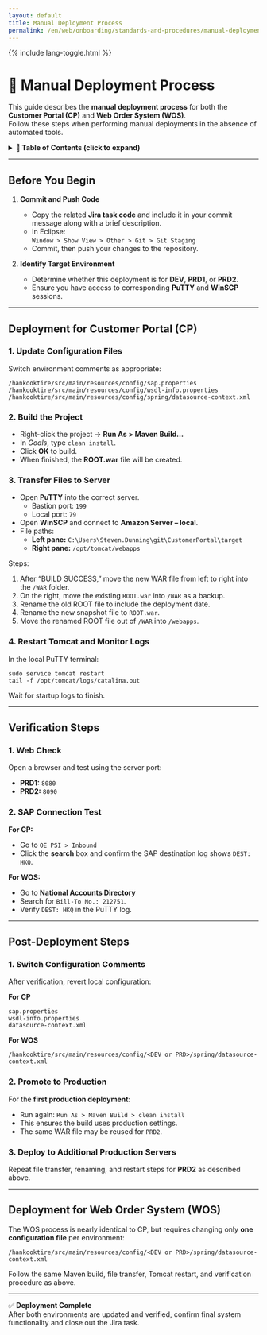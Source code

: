 ```yaml
---
layout: default
title: Manual Deployment Process
permalink: /en/web/onboarding/standards-and-procedures/manual-deployment-process/
---
```


<link rel="stylesheet" href="{{ '/assets/css/custom.css' | relative_url }}">
{% include lang-toggle.html %}

# 🚀 Manual Deployment Process

This guide describes the **manual deployment process** for both the **Customer Portal (CP)** and **Web Order System (WOS)**.  
Follow these steps when performing manual deployments in the absence of automated tools.

<details markdown="1">
  <summary><strong>📑 Table of Contents (click to expand)</strong></summary>

- [Before You Begin](#before-you-begin)
- [Deployment for Customer Portal (CP)](#deployment-for-customer-portal-cp)
- [Deployment for Web Order System (WOS)](#deployment-for-web-order-system-wos)
- [Verification Steps](#verification-steps)
- [Post-Deployment Steps](#post-deployment-steps)

</details>

---

## Before You Begin

1. **Commit and Push Code**  
   - Copy the related **Jira task code** and include it in your commit message along with a brief description.  
   - In Eclipse:  
     `Window > Show View > Other > Git > Git Staging`  
   - Commit, then push your changes to the repository.

2. **Identify Target Environment**  
   - Determine whether this deployment is for **DEV**, **PRD1**, or **PRD2**.  
   - Ensure you have access to corresponding **PuTTY** and **WinSCP** sessions.

---

## Deployment for Customer Portal (CP)

### 1. Update Configuration Files
Switch environment comments as appropriate:

```
/hankooktire/src/main/resources/config/sap.properties
/hankooktire/src/main/resources/config/wsdl-info.properties
/hankooktire/src/main/resources/config/spring/datasource-context.xml
```

### 2. Build the Project
- Right-click the project → **Run As > Maven Build...**  
- In *Goals*, type `clean install`.  
- Click **OK** to build.  
- When finished, the **ROOT.war** file will be created.

### 3. Transfer Files to Server
- Open **PuTTY** into the correct server.  
  - Bastion port: `199`  
  - Local port: `79`  
- Open **WinSCP** and connect to **Amazon Server – local**.  
- File paths:  
  - **Left pane:** `C:\Users\Steven.Dunning\git\CustomerPortal\target`  
  - **Right pane:** `/opt/tomcat/webapps`

Steps:
1. After “BUILD SUCCESS,” move the new WAR file from left to right into the `/WAR` folder.  
2. On the right, move the existing `ROOT.war` into `/WAR` as a backup.  
3. Rename the old ROOT file to include the deployment date.  
4. Rename the new snapshot file to `ROOT.war`.  
5. Move the renamed ROOT file out of `/WAR` into `/webapps`.

### 4. Restart Tomcat and Monitor Logs
In the local PuTTY terminal:
```
sudo service tomcat restart
tail -f /opt/tomcat/logs/catalina.out
```

Wait for startup logs to finish.

---

## Verification Steps

### 1. Web Check
Open a browser and test using the server port:  
- **PRD1:** `8080`  
- **PRD2:** `8090`

### 2. SAP Connection Test
**For CP:**  
- Go to `OE PSI > Inbound`  
- Click the **search** box and confirm the SAP destination log shows `DEST: HKQ`.

**For WOS:**  
- Go to **National Accounts Directory**  
- Search for `Bill-To No.: 212751`.  
- Verify `DEST: HKQ` in the PuTTY log.

---

## Post-Deployment Steps

### 1. Switch Configuration Comments
After verification, revert local configuration:

**For CP**
```
sap.properties
wsdl-info.properties
datasource-context.xml
```

**For WOS**
```
/hankooktire/src/main/resources/config/<DEV or PRD>/spring/datasource-context.xml
```

### 2. Promote to Production
For the **first production deployment**:  
- Run again: `Run As > Maven Build > clean install`  
- This ensures the build uses production settings.  
- The same WAR file may be reused for `PRD2`.

### 3. Deploy to Additional Production Servers
Repeat file transfer, renaming, and restart steps for **PRD2** as described above.

---

## Deployment for Web Order System (WOS)

The WOS process is nearly identical to CP, but requires changing only **one configuration file** per environment:

```
/hankooktire/src/main/resources/config/<DEV or PRD>/spring/datasource-context.xml
```

Follow the same Maven build, file transfer, Tomcat restart, and verification procedure as above.

---

✅ **Deployment Complete**  
After both environments are updated and verified, confirm final system functionality and close out the Jira task.
